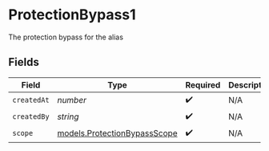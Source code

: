 # ProtectionBypass1

The protection bypass for the alias


## Fields

| Field                                                              | Type                                                               | Required                                                           | Description                                                        |
| ------------------------------------------------------------------ | ------------------------------------------------------------------ | ------------------------------------------------------------------ | ------------------------------------------------------------------ |
| `createdAt`                                                        | *number*                                                           | :heavy_check_mark:                                                 | N/A                                                                |
| `createdBy`                                                        | *string*                                                           | :heavy_check_mark:                                                 | N/A                                                                |
| `scope`                                                            | [models.ProtectionBypassScope](../models/protectionbypassscope.md) | :heavy_check_mark:                                                 | N/A                                                                |